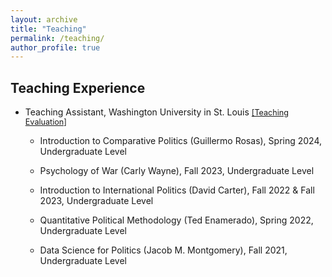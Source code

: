 ```yaml
---
layout: archive
title: "Teaching"
permalink: /teaching/
author_profile: true
---
```


## Teaching Experience

- Teaching Assistant, Washington University in St. Louis <span style="font-size: 90%">[[Teaching Evaluation]](https://wp.nyu.edu/cesspoliticalscienceconference/rebecca-morton-poster-prize/)</span>

  - Introduction to Comparative Politics (Guillermo Rosas), Spring 2024, Undergraduate Level

  - Psychology of War (Carly Wayne), Fall 2023, Undergraduate Level

  - Introduction to International Politics (David Carter), Fall 2022 & Fall 2023, Undergraduate Level

  - Quantitative Political Methodology (Ted Enamerado), Spring 2022, Undergraduate Level

  - Data Science for Politics (Jacob M. Montgomery), Fall 2021, Undergraduate Level
